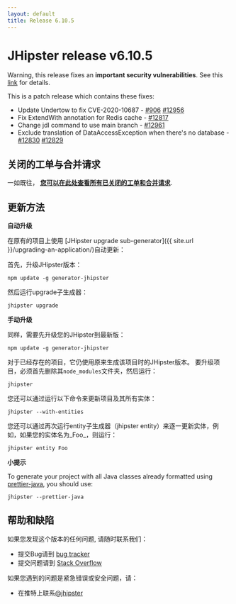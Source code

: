 ```yaml
---
layout: default
title: Release 6.10.5
---
```


JHipster release v6.10.5
==================

Warning, this release fixes an **important security vulnerabilities**.
See this [link](https://nvd.nist.gov/vuln/detail/CVE-2020-10687) for details.

This is a patch release which contains these fixes:
- Update Undertow to fix CVE-2020-10687 - [#906](https://github.com/jhipster/jhipster/pull/906) [#12956](https://github.com/jhipster/generator-jhipster/pull/12956)
- Fix ExtendWith annotation for Redis cache - [#12817](https://github.com/jhipster/generator-jhipster/issues/12817)
- Change jdl command to use main branch - [#12961](https://github.com/jhipster/generator-jhipster/pull/12961)
- Exclude translation of DataAccessException when there's no database - [#12830](https://github.com/jhipster/generator-jhipster/pull/12830) [#12829](https://github.com/jhipster/generator-jhipster/pull/12829)


关闭的工单与合并请求
------------
一如既往， __[您可以在此处查看所有已关闭的工单和合并请求](https://github.com/jhipster/generator-jhipster/issues?q=milestone%3A6.10.5+is%3Aclosed)__.

更新方法
------------

**自动升级**

在原有的项目上使用 [JHipster upgrade sub-generator]({{ site.url }}/upgrading-an-application/)自动更新：

首先，升级JHipster版本：

```
npm update -g generator-jhipster
```

然后运行upgrade子生成器：

```
jhipster upgrade
```

**手动升级**

同样，需要先升级您的JHipster到最新版：

```
npm update -g generator-jhipster
```

对于已经存在的项目，它仍使用原来生成该项目时的JHipster版本。
要升级项目，必须首先删除其`node_modules`文件夹，然后运行：

```
jhipster
```

您还可以通过运行以下命令来更新项目及其所有实体：

```
jhipster --with-entities
```

您还可以通过再次运行entity子生成器（jhipster entity）来逐一更新实体，例如，如果您的实体名为_Foo_，则运行：

```
jhipster entity Foo
```

**小提示**

To generate your project with all Java classes already formatted using [prettier-java](https://github.com/jhipster/prettier-java), you should use:

```
jhipster --prettier-java
```

帮助和缺陷
--------------

如果您发现这个版本的任何问题, 请随时联系我们：

- 提交Bug请到 [bug tracker](https://github.com/jhipster/generator-jhipster/issues?state=open)
- 提交问题请到 [Stack Overflow](http://stackoverflow.com/tags/jhipster/info)

如果您遇到的问题是紧急错误或安全问题，请：

- 在推特上联系[@jhipster](https://twitter.com/jhipster)
